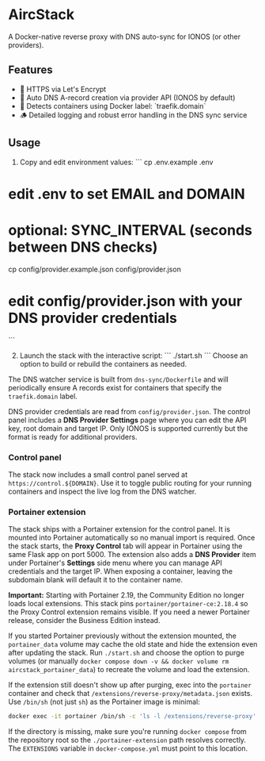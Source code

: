 # AircStack

A Docker-native reverse proxy with DNS auto-sync for IONOS (or other providers).

## Features

- 🔐 HTTPS via Let's Encrypt
- 📡 Auto DNS A-record creation via provider API (IONOS by default)
- 🧠 Detects containers using Docker label: \`traefik.domain\`
- 🪵 Detailed logging and robust error handling in the DNS sync service


## Usage

1. Copy and edit environment values:
   \`\`\`
   cp .env.example .env
# edit .env to set EMAIL and DOMAIN
# optional: SYNC_INTERVAL (seconds between DNS checks)
   cp config/provider.example.json config/provider.json
# edit config/provider.json with your DNS provider credentials
   \`\`\`

2. Launch the stack with the interactive script:
   \`\`\`
   ./start.sh
   \`\`\`
Choose an option to build or rebuild the containers as needed.

The DNS watcher service is built from `dns-sync/Dockerfile` and will
periodically ensure A records exist for containers that specify the
`traefik.domain` label.

DNS provider credentials are read from `config/provider.json`. The control
panel includes a **DNS Provider Settings** page where you can edit the API key,
root domain and target IP. Only IONOS is supported currently but the format is
ready for additional providers.

### Control panel

The stack now includes a small control panel served at
`https://control.${DOMAIN}`. Use it to toggle public routing for your running
containers and inspect the live log from the DNS watcher.

### Portainer extension

The stack ships with a Portainer extension for the control panel. It is mounted
into Portainer automatically so no manual import is required. Once the stack
starts, the **Proxy Control** tab will appear in Portainer using the same Flask
app on port 5000. The extension also adds a **DNS Provider** item under
Portainer's **Settings** side menu where you can manage API credentials and the
target IP. When exposing a container, leaving the subdomain blank will default
it to the container name.

**Important:** Starting with Portainer 2.19, the Community Edition no longer
loads local extensions. This stack pins `portainer/portainer-ce:2.18.4` so the
Proxy Control extension remains visible. If you need a newer Portainer release,
consider the Business Edition instead.

If you started Portainer previously without the extension mounted, the
`portainer_data` volume may cache the old state and hide the extension even
after updating the stack. Run `./start.sh` and choose the option to purge
volumes (or manually `docker compose down -v && docker volume rm
aircstack_portainer_data`) to recreate the volume and load the extension.

If the extension still doesn't show up after purging, exec into the
`portainer` container and check that `/extensions/reverse-proxy/metadata.json`
exists. Use `/bin/sh` (not just `sh`) as the Portainer image is minimal:

```bash
docker exec -it portainer /bin/sh -c 'ls -l /extensions/reverse-proxy'
```

If the directory is missing, make sure you're running `docker compose` from the
repository root so the `./portainer-extension` path resolves correctly. The
`EXTENSIONS` variable in `docker-compose.yml` must point to this location.
